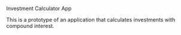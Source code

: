 Investment Calculator App

This is a prototype of an application that calculates investments with compound interest.
